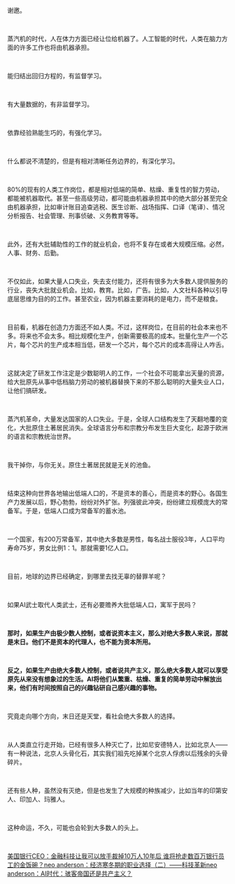 <p data-pid="X4SV9of9">谢邀。</p><p class="ztext-empty-paragraph"><br/></p><p data-pid="fwppF9YC">蒸汽机的时代，人在体力方面已经让位给机器了。人工智能的时代，人类在脑力方面的许多工作也将由机器承担。</p><p class="ztext-empty-paragraph"><br/></p><p data-pid="WBER9PeU">能归结出回归方程的，有监督学习。</p><p class="ztext-empty-paragraph"><br/></p><p data-pid="VT18ZTTz">有大量数据的，有非监督学习。</p><p class="ztext-empty-paragraph"><br/></p><p data-pid="V0CIcpAn">依靠经验熟能生巧的，有强化学习。</p><p class="ztext-empty-paragraph"><br/></p><p data-pid="ZndafGJv">什么都说不清楚的，但是有相对清晰任务边界的，有深化学习。</p><p class="ztext-empty-paragraph"><br/></p><p data-pid="KWnZ8EnS">80%的现有的人类工作岗位，都是相对低端的简单、枯燥、重复性的智力劳动，都能被机器取代。甚至一些高级劳动，都可能由机器承担其中的绝大部分甚至完全由机器承担，比如审计账目追查逃税、医生诊断、战场指挥、口译（笔译）、情况分析报告、社会管理、刑事侦破、义务教育等等。</p><p class="ztext-empty-paragraph"><br/></p><p data-pid="Fwr2WhqN">此外，还有大批辅助性的工作的就业机会，也将不复存在或者大规模压缩。必然，人事、财务、后勤。</p><p class="ztext-empty-paragraph"><br/></p><p data-pid="7xnrYKCC">不仅如此，如果大量人口失业，失去支付能力，还将有很多为大多数人提供服务的行业，丧失大批就业机会。比如，教育。比如，广告。比如，人文社科各种以引导底层思维为目的的工作。甚至农业，因为机器主要消耗的是电力，而不是粮食。</p><p class="ztext-empty-paragraph"><br/></p><p data-pid="jP4WSDsH">目前看，机器在创造力方面还不如人类。不过，这样岗位，在目前的社会本来也不多。将来也不会太多。相比规模化生产，创新需要极高的成本。批量化生产一个芯片，每个芯片的生产成本相当低，研发一个芯片，每个芯片的成本高得让人咋舌。</p><p class="ztext-empty-paragraph"><br/></p><p data-pid="r5Sq-KbD">这就决定了研发工作注定是少数聪明人的工作，一个社会不可能拿出天量的资源，给大批原先从事中低档脑力劳动的被机器替换下来的不那么聪明的大量失业人口，让他们搞研发。</p><p class="ztext-empty-paragraph"><br/></p><p data-pid="2XsZT0iG">蒸汽机革命，大量发达国家的人口失业。于是，全球人口结构发生了天翻地覆的变化，大批原住土著居民消失。全球语言分布和宗教分布发生巨大变化，起源于欧洲的语言和宗教统治世界。</p><p class="ztext-empty-paragraph"><br/></p><p data-pid="VHFk4erW">我干掉你，与你无关。原住土著居民就是无关的池鱼。</p><p class="ztext-empty-paragraph"><br/></p><p data-pid="ji5a1qUl">结束这种向世界各地输出低端人口的，不是资本的善心，而是资本的野心。各国生产力发展以后，野心勃勃，纷纷对外扩张。列强彼此冲突，纷纷建立规模庞大的常备军。于是，低端人口成为常备军的蓄水池。</p><p class="ztext-empty-paragraph"><br/></p><p data-pid="RBPyPMyi">一个国家，有200万常备军，其中绝大多数是男性，每名战士服役3年，人口平均寿命75岁，男女比例1：1。那就需要1亿人口。</p><p class="ztext-empty-paragraph"><br/></p><p data-pid="9HTaeAOb">目前，地球的边界已经确定，到哪里去找无辜的替罪羊呢？</p><p class="ztext-empty-paragraph"><br/></p><p data-pid="NO_vPalX">如果AI武士取代人类武士，还有必要赡养大批低端人口，寓军于民吗？</p><p class="ztext-empty-paragraph"><br/></p><p data-pid="h8sED81R"><b>那时，如果生产由极少数人控制，或者说资本主义，那么对绝大多数人来说，那就是末日。他们不是资本的代理人，也不能为资本所用。</b></p><p class="ztext-empty-paragraph"><br/></p><p data-pid="QYkjnfSu"><b>反之，如果生产由绝大多数人控制，或者说共产主义，那么绝大多数人就可以享受原先从来没有想象过的生活。AI将他们从繁重、枯燥、重复的简单劳动中解放出来，他们有时间按照自己的兴趣钻研自己感兴趣的事物。</b></p><p class="ztext-empty-paragraph"><br/></p><p data-pid="rxxJs9Ho">究竟走向哪个方向，末日还是天堂，看社会绝大多数人的选择。</p><p class="ztext-empty-paragraph"><br/></p><p data-pid="uQbvvZEV">从人类直立行走开始，已经有很多人种灭亡了，比如尼安德特人，比如北京人——有一种说法，北京人头骨化石，其实我们祖先吃掉某个北京人俘虏以后残余的头骨碎片。</p><p class="ztext-empty-paragraph"><br/></p><p data-pid="bPHXtCOW">还有些人种，虽然没有灭绝，但是也发生了大规模的种族减少，比如当年的印第安人、印加人、玛雅人。</p><p class="ztext-empty-paragraph"><br/></p><p data-pid="lgwAPCCh">这种命运，不久，可能也会轮到大多数人的头上。</p><p class="ztext-empty-paragraph"><br/></p><a href="https://link.zhihu.com/?target=https%3A//finance.sina.com.cn/stock/usstock/c/2018-10-17/doc-ifxeuwws5183833.shtml" data-draft-node="block" data-draft-type="link-card" data-image="https://pic2.zhimg.com/v2-43c96118dff1839bede6c3c097456a91_180x120.jpg" data-image-width="550" data-image-height="287" class=" wrap external" target="_blank" rel="nofollow noreferrer">美国银行CEO：金融科技让我可以放手裁掉10万人</a><a href="https://link.zhihu.com/?target=http%3A//finance.ifeng.com/a/20161025/14962489_0.shtml" data-draft-node="block" data-draft-type="link-card" data-image="https://pic1.zhimg.com/v2-cc129d9a15918ce16d05d2b6ade52380_180x120.jpg" data-image-width="565" data-image-height="449" class=" wrap external" target="_blank" rel="nofollow noreferrer">10年后 谁将抢走数百万银行员工的金饭碗？</a><a href="https://zhuanlan.zhihu.com/p/26061193" data-draft-node="block" data-draft-type="link-card" data-image="https://pic2.zhimg.com/zhihu-card-default.jpg" class="internal">neo anderson：经济寒冬期的职业选择（二）——科技革新</a><a href="https://zhuanlan.zhihu.com/p/27167451" data-draft-node="block" data-draft-type="link-card" data-image="https://pic4.zhimg.com/v2-20b1589a4851762015e6f0e50a89e917_180x120.jpg" data-image-width="640" data-image-height="358" class="internal">neo anderson：AI时代：骇客帝国还是共产主义？</a>